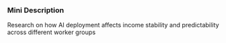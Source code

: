 ### Mini Description

Research on how AI deployment affects income stability and predictability across different worker groups
